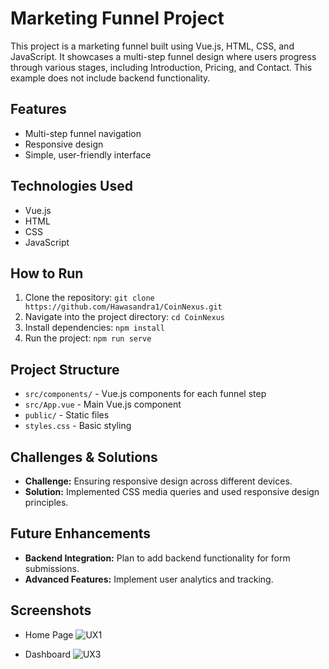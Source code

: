 # Marketing Funnel Project

This project is a marketing funnel built using Vue.js, HTML, CSS, and JavaScript. It showcases a multi-step funnel design where users progress through various stages, including Introduction, Pricing, and Contact. This example does not include backend functionality.

## Features
- Multi-step funnel navigation
- Responsive design
- Simple, user-friendly interface

## Technologies Used
- Vue.js
- HTML
- CSS
- JavaScript

## How to Run
1. Clone the repository: `git clone https://github.com/Hawasandra1/CoinNexus.git`
2. Navigate into the project directory: `cd CoinNexus`
3. Install dependencies: `npm install`
4. Run the project: `npm run serve`

## Project Structure
- `src/components/` - Vue.js components for each funnel step
- `src/App.vue` - Main Vue.js component
- `public/` - Static files
- `styles.css` - Basic styling

## Challenges & Solutions
- **Challenge:** Ensuring responsive design across different devices.
 - **Solution:** Implemented CSS media queries and used responsive design principles.

## Future Enhancements
- **Backend Integration:** Plan to add backend functionality for form submissions.
- **Advanced Features:** Implement user analytics and tracking.

## Screenshots
- Home Page
![UX1](https://github.com/user-attachments/assets/be0c9176-45a0-430a-82ee-806d4bbdb0a5)

- Dashboard
![UX3](https://github.com/user-attachments/assets/5e4e57d6-549f-4603-9443-a7cbe99caa39)

  

